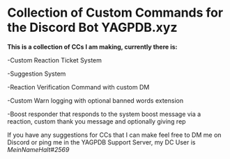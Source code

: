 # Collection of Custom Commands for the Discord Bot YAGPDB.xyz

**This is a collection of CCs I am making, currently there is:**

-Custom Reaction Ticket System

-Suggestion System

-Reaction Verification Command with custom DM

-Custom Warn logging with optional banned words extension

-Boost responder that responds to the system boost message via a reaction, custom thank you message and optionally giving rep


If you have any suggestions for CCs that I can make feel free to DM me on Discord or ping me in the YAGPDB Support Server, my DC User is *MeinNameHalt#2569*

